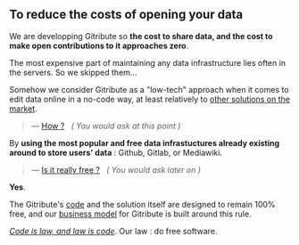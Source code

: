 
## To reduce the costs of opening your data

We are developping Gitribute so **the cost to share data, and the cost to make open contributions to it approaches zero**.

The most expensive part of maintaining any data infrastructure lies often in the servers. So we skipped them...

Somehow we consider Gitribute as a "low-tech" approach when it comes to edit data online in a no-code way, at least relatively to [other solutions on the market](/benchmark).

> — [How ?](/how-it-works)
> &nbsp; _( You would ask at this point )_

By **using the most popular and free data infrastuctures already existing around to store users' data** : Github, Gitlab, or Mediawiki.

> — [Is it really free ?](/business-model)
> &nbsp; _( You would ask later on )_

**Yes**.

The Gitribute's [code](/stack) and the solution itself are designed to remain 100% free, and our [business model](/business-model) for Gitribute is built around this rule.

_[Code is law, and law is code](https://journals.openedition.org/factsreports/4518)_. Our law : do free software.

